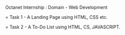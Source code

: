 Octanet Internship :
Domain - Web Development

= Task 1 - A Landing Page using HTML, CSS etc.

= Task 2 - A To-Do List using HTML, CS, JAVASCRIPT.
